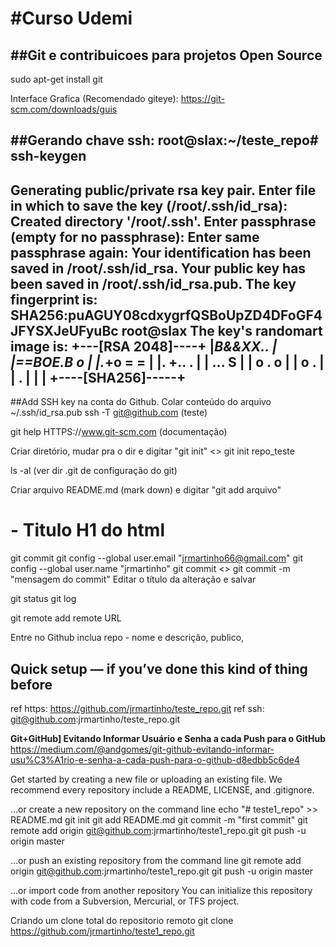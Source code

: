 #Curso Udemi
===========

##Git e contribuicoes para projetos Open Source
---------------------------------------------

sudo apt-get install git

Interface Grafica (Recomendado giteye):
https://git-scm.com/downloads/guis

##Gerando chave ssh:
root@slax:~/teste_repo# ssh-keygen
----
Generating public/private rsa key pair.
Enter file in which to save the key (/root/.ssh/id_rsa): 
Created directory '/root/.ssh'.
Enter passphrase (empty for no passphrase): 
Enter same passphrase again: 
Your identification has been saved in /root/.ssh/id_rsa.
Your public key has been saved in /root/.ssh/id_rsa.pub.
The key fingerprint is:
SHA256:puAGUY08cdxygrfQSBoUpZD4DFoGF4JFYSXJeUFyuBc root@slax
The key's randomart image is:
+---[RSA 2048]----+
|*B&&XX..         |
|==BOE.B o        |
|.*+o = =         |
|. +.. .          |
|  ...   S        |
|   o . o         |
|    o .          |
|   .             |
|                 |
+----[SHA256]-----+
----


##Add SSH key na conta do Github. 
Colar conteúdo do arquivo ~/.ssh/id_rsa.pub 
ssh -T git@github.com (teste) 

git help <comando> 
HTTPS://www.git-scm.com (documentação) 

Criar diretório, mudar pra o dir e digitar "git init"  <<ou>> 
git init repo_teste 

ls -al (ver dir .git de configuração do git) 

Criar arquivo README.md (mark down) e digitar "git add arquivo" 
# - Titulo H1 do html

git commit 
git config --global user.email "jrmartinho66@gmail.com" 
git config --global user.name "jrmartinho" 
git commit <<ou>>
git commit -m "mensagem do commit"
Editar o título da alteração e salvar 

git status 
git log 

git remote add remote URL 

Entre no Github inclua repo - nome e descrição, publico,  

Quick setup — if you’ve done this kind of thing before
------------------------------------------------------
ref https: https://github.com/jrmartinho/teste_repo.git
ref ssh: git@github.com:jrmartinho/teste_repo.git

<b>Git+GitHub] Evitando Informar Usuário e Senha a cada Push para o GitHub</b></n>
https://medium.com/@andgomes/git-github-evitando-informar-usu%C3%A1rio-e-senha-a-cada-push-para-o-github-d8edbb5c6de4


Get started by creating a new file or uploading an existing file.
We recommend every repository include a README, LICENSE, and .gitignore.

…or create a new repository on the command line
 echo "# teste1_repo" >> README.md
git init
git add README.md
git commit -m "first commit"
git remote add origin git@github.com:jrmartinho/teste1_repo.git
git push -u origin master

…or push an existing repository from the command line
 git remote add origin git@github.com:jrmartinho/teste1_repo.git
git push -u origin master

…or import code from another repository
You can initialize this repository with code from a Subversion,
 Mercurial, or TFS project.

Criando um clone total do repositorio remoto
git clone https://github.com/jrmartinho/teste1_repo.git




